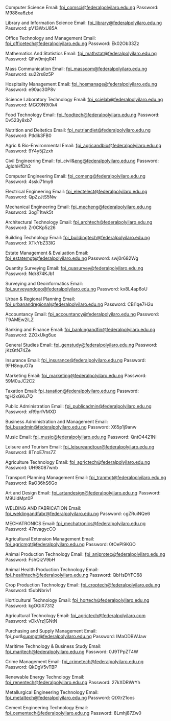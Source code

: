 Computer Science
Email: fpi_comsci@federalpolyilaro.edu.ng
Password: M988xa6zbd

Library and Information Science
Email: fpi_library@federalpolyilaro.edu.ng
Password: pV13WxU85A

Office Technology and Management
Email: fpi_officetech@federalpolyilaro.edu.ng
Password: Ek02Ob33Zz

Mathematics And Statistics
Email: fpi_mathstat@federalpolyilaro.edu.ng
Password: QFw9mjqR41

Mass Communication
Email: fpi_masscom@federalpolyilaro.edu.ng
Password: su22rs8z5P

Hospitality Management
Email: fpi_hosmanage@federalpolyilaro.edu.ng
Password: e90ac30P8v

Science Laboratory Technology
Email: fpi_scielab@federalpolyilaro.edu.ng
Password: MGC9N9i0k4

Food Technology
Email: fpi_foodtech@federalpolyilaro.edu.ng
Password: Dv523y8xb7

Nutrition and Deitetics
Email: fpi_nutriandiet@federalpolyilaro.edu.ng
Password: Ptldik3FB0

Agric & Bio-Environmental
Email: fpi_agricandbio@federalpolyilaro.edu.ng
Password: 9Y4y5j2zxh

Civil Engineering
Email: fpi_civil&eng@federalpolyilaro.edu.ng
Password: JgIdhHfDh2

Computer Engineering
Email: fpi_comeng@federalpolyilaro.edu.ng
Password: 4sski71my6

Electrical Engineering
Email: fpi_electelect@federalpolyilaro.edu.ng
Password: QpZzJtS5Nw

Mechanical Engineering
Email: fpi_mecheng@federalpolyilaro.edu.ng
Password: 3ogT1twk5t

Architectural Technology
Email: fpi_archtech@federalpolyilaro.edu.ng
Password: Zr0CKp5z26

Building Technology
Email: fpi_buildingtech@federalpolyilaro.edu.ng
Password: XTkYbZ33lG

Estate Management & Evaluation
Email: fpi_estatemgt@federalpolyilaro.edu.ng
Password: swj0r682Wg

Quantity Surveying
Email: fpi_quasurvey@federalpolyilaro.edu.ng
Password: Ndr874KJb1

Surveying and Geoinformatics
Email: fpi_surveyandgeo@federalpolyilaro.edu.ng
Password: kx8L4ap6oU

Urban & Regional Planning
Email: fpi_urbanandregional@federalpolyilaro.edu.ng
Password: CBI1qe7H2u

Accountancy
Email: fpi_accountancy@federalpolyilaro.edu.ng
Password: T9AMEw2iLZ

Banking and Finance
Email: fpi_bankingandfin@federalpolyilaro.edu.ng
Password: 2ZOxUkg6ux

General Studies
Email: fpi_genstudy@federalpolyilaro.edu.ng
Password: jKzGtN74Ze

Insurance
Email: fpi_insurance@federalpolyilaro.edu.ng
Password: 9FH8nquO7a

Marketing
Email: fpi_marketing@federalpolyilaro.edu.ng
Password: 59M0uJC2C2

Taxation
Email: fpi_taxation@federalpolyilaro.edu.ng
Password: tgH2xGKu7Q

Public Administration
Email: fpi_publicadmin@federalpolyilaro.edu.ng
Password: xR9prfVMXD

Business Administration and Management
Email: fpi_busadmin@federalpolyilaro.edu.ng
Password: X65p1j9anw

Music
Email: fpi_music@federalpolyilaro.edu.ng
Password: QntO4421NI

Leisure and Tourism
Email: fpi_leisureandtour@federalpolyilaro.edu.ng
Password: 8TnoE7ms7Z

Agriculture Technology
Email: fpi_agrictech@federalpolyilaro.edu.ng
Password: UH98087wnb

Transport Planning Management
Email: fpi_tranmgt@federalpolyilaro.edu.ng
Password: RaO36hS6Go

Art and Design
Email: fpi_artandesign@federalpolyilaro.edu.ng
Password: M9UidMpt0P

WELDING AND FABRICATION
Email: fpi_weldingandfabr@federalpolyilaro.edu.ng
Password: cgZRuiNQe6

MECHATRONICS
Email: fpi_mechatronics@federalpolyilaro.edu.ng
Password: 47nvagycCO

Agricultural Extension Management
Email: fpi_agricmgt@federalpolyilaro.edu.ng
Password: 0tOePl9KGO

Animal Production Technology
Email: fpi_aniprotec@federalpolyilaro.edu.ng
Password: FshQizV9bH

Animal Health Production Technology
Email: fpi_healthtech@federalpolyilaro.edu.ng
Password: QbHsDYFC68

Crop Production Technology
Email: fpi_croptech@federalpolyilaro.edu.ng
Password: t5ubNbriv1

Horticultural Technology
Email: fpi_hortech@federalpolyilaro.edu.ng
Password: kgOGiX7312

Agricultural Technology
Email: fpi_agrictech@federalpolyilaro.com
Password: vDkVrz]GNtN

Purchasing and Supply Management
Email: fpi_pur&supmgt@federalpolyilaro.edu.ng
Password: IMaODBWJaw

Maritime Technology & Business Study
Email: fpi_maritech@federalpolyilaro.edu.ng
Password: 0J9TPpZT4W

Crime Management
Email: fpi_crimetech@federalpolyilaro.edu.ng
Password: QkDgV5vTBP

Renewable Energy Technology
Email: fpi_renentech@federalpolyilaro.edu.ng
Password: 27kXDRWrYh

Metallurgical Engineering Technology
Email: fpi_metaltech@federalpolyilaro.edu.ng
Password: QtXtr21oos

Cement Engineering Technology
Email: fpi_cementech@federalpolyilaro.edu.ng
Password: 8Lmhj87Zw0

